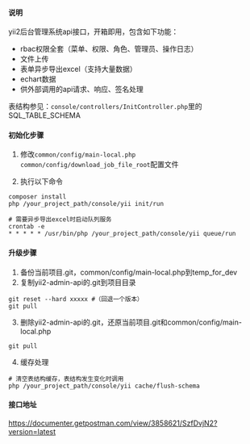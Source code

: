 #### 说明
yii2后台管理系统api接口，开箱即用，包含如下功能：
- rbac权限全套（菜单、权限、角色、管理员、操作日志）
- 文件上传
- 表单异步导出excel（支持大量数据）
- echart数据
- 供外部调用的api请求、响应、签名处理

表结构参见：`console/controllers/InitController.php`里的SQL_TABLE_SCHEMA

#### 初始化步骤

1. 修改`common/config/main-local.php` `common/config/download_job_file_root`配置文件

2. 执行以下命令
```
composer install
php /your_project_path/console/yii init/run

# 需要异步导出excel时启动队列服务
crontab -e
* * * * * /usr/bin/php /your_project_path/console/yii queue/run
```

#### 升级步骤
1. 备份当前项目.git，common/config/main-local.php到temp_for_dev
2. 复制yii2-admin-api的.git到项目目录
```
git reset --hard xxxxx #（回退一个版本）
git pull
```
3. 删除yii2-admin-api的.git，还原当前项目.git和common/config/main-local.php
```
git pull
```
4. 缓存处理
```
# 清空表结构缓存，表结构发生变化时调用
php /your_project_path/console/yii cache/flush-schema
```

#### 接口地址
https://documenter.getpostman.com/view/3858621/SzfDvjN2?version=latest
